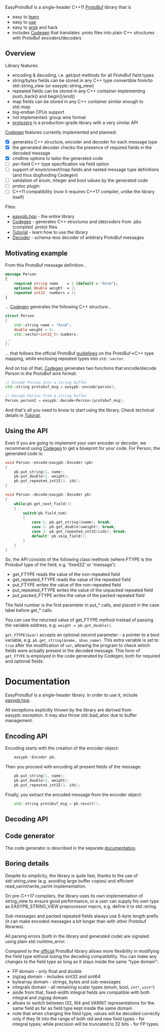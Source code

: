 EasyProtoBuf is a single-header C++11 [ProtoBuf](https://developers.google.com/protocol-buffers) library that is
- easy to [learn](#motivating-example)
- easy to [use](#documentation)
- easy to [grok](include/easypb.hpp) and hack
- includes [Codegen](codegen) that translates .proto files into plain C++ structures with ProtoBuf encoders/decoders


## Overview

Library features:
- encoding & decoding, i.e. get/put methods for all ProtoBuf field types
- string/bytes fields can be stored in any C++ type convertible from/to std::string_view (or easypb::string_view)
- repeated fields can be stored in any C++ container implementing push_back() and begin()/end()
- map fields can be stored in any C++ container similar enough to std::map
- big-endian CPUs support
- not implemented: group wire format
- [protozero](https://github.com/mapbox/protozero) is a production-grade library with a very similar API

[Codegen](codegen) features currently implemented and planned:
- [x] generates C++ structure, encoder and decoder for each message type
- [x] the generated decoder checks the presence of required fields in the decoded message
- [x] cmdline options to tailor the generated code
- [ ] per-field C++ type specification via field option
- [ ] support of enum/oneof/map fields and nested message type definitions (and thus dogfooding Codegen)
- [ ] validation of enum, integer and bool values by the generated code
- [ ] protoc plugin
- [ ] C++11 compatibility (now it requires C++17 compiler, unlike the library itself)

Files:
- [easypb.hpp](include/easypb.hpp) - the entire library
- [Codegen](codegen) - generates C++ structures and (de)coders from .pbs (compiled .proto) files
- [Tutorial](examples/tutorial) - learn how to use the library
- [Decoder](examples/decoder) - schema-less decoder of arbitrary ProtoBuf messages



## Motivating example

From this ProtoBuf message definition...
```proto
message Person
{
    required string name    = 1 [default = "AnnA"];
    optional double weight  = 2;
    repeated int32  numbers = 3;
}
```

... [Codegen](codegen) generates the following C++ structure...
```cpp
struct Person
{
    std::string name = "AnnA";
    double weight = 0;
    std::vector<int32_t> numbers;
...
};
```

... that follows the official ProtoBuf
[guidelines](https://protobuf.dev/programming-guides/proto3/#scalar)
on the ProtoBuf->C++ type mapping,
while enclosing repeated types into `std::vector`.

And on top of that, [Codegen](codegen) generates two functions
that encode/decode Person in the ProtoBuf wire format:
```cpp
// Encode Person into a string buffer
std::string protobuf_msg = easypb::encode(person);

// Decode Person from a string buffer
Person person2 = easypb::decode<Person>(protobuf_msg);
```

And that's all you need to know to start using the library.
Check technical details in [Tutorial](examples/tutorial).



## Using the API

Even if you are going to implement your own encoder or decoder,
we recommend using [Codegen](codegen) to get a blueprint for your code.
For Person, the generated code is:
```cpp
void Person::encode(easypb::Encoder &pb)
{
    pb.put_string(1, name);
    pb.put_double(2, weight);
    pb.put_repeated_int32(3, ids);
}

void Person::decode(easypb::Decoder pb)
{
    while(pb.get_next_field())
    {
        switch(pb.field_num)
        {
            case 1: pb.get_string(&name); break;
            case 2: pb.get_double(&weight); break;
            case 3: pb.get_repeated_int32(&ids); break;
            default: pb.skip_field();
        }
    }
}
```

So, the API consists of the following class methods
(where FTYPE is the Protobuf type of the field, e.g. 'fixed32' or 'message'):
- get_FTYPE reads the value of the non-repeated field
- get_repeated_FTYPE reads the value of the repeated field
- put_FTYPE writes the value of the non-repeated field
- put_repeated_FTYPE writes the value of the unpacked repeated field
- put_packed_FTYPE writes the value of the packed repeated field

The field number is the first parameter in put_* calls,
and placed in the case label before get_* calls.

You can use the returned value of get_FTYPE method instead of passing the variable address,
e.g. `weight = pb.get_double()`.

`get_FTYPE(&var)` accepts an optional second parameter - a pointer to a bool variable,
e.g. `pb.get_string(&name, &has_name)`.
This extra variable is set to `true` after the modification of `var`,
allowing the program to check which fields were actually present in the decoded message.
This form of `get_FTYPE` is employed in the code generated by Codegen,
both for required and optional fields.



# Documentation

EasyProtoBuf is a single-header library.
In order to use it, include [easypb.hpp](include/easypb.hpp).

All exceptions explicitly thrown by the library are derived
from easypb::exception. It may also throw std::bad_alloc
due to buffer management.


## Encoding API

Encoding starts with the creation of the encoder object:
```cpp
    easypb::Encoder pb;
```

Then you proceed with encoding all present fields of the message:
```cpp
    pb.put_string(1, name);
    pb.put_double(2, weight);
    pb.put_repeated_int32(3, ids);
```

Finally, you extract the encoded message from the encoder object:
```cpp
    std::string protobuf_msg = pb.result();
```


## Decoding API


## Code generator

The code generator is described in the separate [documentation](codegen/README.md).


## Boring details

Despite its simplicity, the library is quite fast,
thanks to the use of std::string_view (e.g. avoiding large buffer copies)
and efficient read_varint/write_varint implementation.

On pre-C++17 compilers, the library uses its own
implementation of string_view to ensure good performance,
or a user can supply his own type as EASYPB_STRING_VIEW preprocessor macro,
e.g. define it to std::string.

Sub-messages and packed repeated fields always use 5-byte length prefix
(it can make encoded messages a bit longer than with other Protobuf libraries).

All parsing errors (both in the library and generated code) are signaled using plain std::runtime_error.

Compared to the [official](https://protobuf.dev/programming-guides/proto3/#updating)
ProtoBuf library allows more flexibility in modifying the field type without losing the decoding compatibility.
You can make any changes to the field type as long as it stays inside the same "type domain":
- FP domain - only float and double
- zigzag domain - includes sint32 and sint64
- bytearray domain - strings, bytes and sub-messages
- integrals domain - all remaining scalar types (enum, bool, `int*`, `uint*`)
- aside from that, fixed-width integral fields are compatible with both integral and zigzag domain
- allows to switch between I32, I64 and VARINT representations for the same field as far as field type kept inside the same domain
- note that when changing the field type, values will be decoded correctly only if they fit into the range of both old and new field types - for integral types; while precision will be truncated to 32 bits - for FP types
